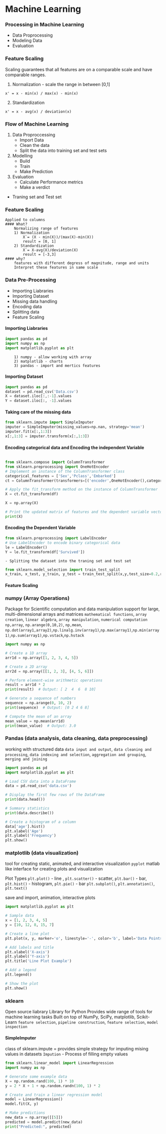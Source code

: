 # Machine Learning

### Processing in Machine Learning

- Data Proprocessing
- Modeling Data
- Evaluation

### Feature Scaling

Scaling guarantees that all features are on a comparable scale and have comparable ranges.

1. Normalization - scale the range in between [0,1]

```
x' = x - min(x) / max(x) - min(x)
```

2. Standardization

```
x' = x - avg(x) / deviation(x)
```

### Flow of Machine Learning
1) Data Proproccessing
    - Import Data
    - Clean the data
    - Split the data into training set and test sets
2) Modelling
    - Build
    - Train
    - Make Prediction
3) Evaluation
    - Calculate Performance metrics
    - Make a verdict

 - Traning set and Test set
### Feature Scaling
    Applied to columns
    #### What?
        Normalizing range of features
        1) Normalization
            X`= (X - min(X))/(max(X)-min(X)) 
            result = [0, 1]
        2) Standardization
            X`= X-avg(X)/deviation(X)
            result = [-3,3]
    #### why?
        features with different degress of magnitude, range and units
        Interpret these features in same scale





### Data Pre-Processing
- Importing Liabraries
- Importing Dataset
- Missing data handling
- Encoding data
- Splitting data
- Feature Scaling
#### Importing Liabraries
```python
import pandas as pd
import numpy as np
import matplotlib.pyplot as plt
```
        1) numpy - allow working with array
        2) matplotlib - charts
        3) pandas - import and mertics features
#### Importing Dataset
```python
import pandas as pd
dataset = pd.read_csv('Data.csv')
X = dataset.iloc[:,:-1].values
Y = dataset.iloc[:, -1].values
```

#### Taking care of the missing data
```python
from sklearn.impute import SimpleImputer
imputer = SimpleImputer(missing_values=np.nan, strategy='mean')
imputer.fit(x[:,1:3])
x[:,1:3] = imputer.transform(x[:,1:3])
```
#### Encoding categorical data and Encoding the independent Variable
```python

from sklearn.compose import ColumnTransformer
from sklearn.preprocessing import OneHotEncoder
# Implement an instance of the ColumnTransformer class
categorical_features = ['Sex','Pclass','Embarked']
ct = ColumnTransformer(transformers=[('encoder',OneHotEncoder(),categorical_features)],remainder='passthrough')

# Apply the fit_transform method on the instance of ColumnTransformer
X = ct.fit_transform(df)

X = np.array(X)

# Print the updated matrix of features and the dependent variable vector
print(X)

```
#### Encoding the Dependent Variable
```python
from sklearn.preprocessing import LabelEncoder
# Use LabelEncoder to encode binary categorical data
le = LabelEncoder()
Y = le.fit_transform(df['Survived'])
```
    - Splitting the dataset into the traning set and test set
```python
from sklearn.model_selection import train_test_split
x_train, x_test, y_train, y_test = train_test_split(x,y,test_size=0.2,random_state=1)
```
#### Feature Scaling

### numpy (Array Operations)

Package for Scientific computation and data manipulation
support for large, multi-dimensional arrays and matrices
`mathematical functions`, `array creation`, `linear algebra`, `array manipulation`, `numerical computation`
`np,array`, `np.arange(0,10,2)`, `np,mean`, `np.dot(array1,array2)`,`np.linalg.inv(array1)`,`np.max(array1)`,`np.min(array1)`,`np.sum(array1)`,`np.vstack`,`np.hstack`

```python
import numpy as np

# Create a 1D array
arr1d = np.array([1, 2, 3, 4, 5])

# Create a 2D array
arr2d = np.array([[1, 2, 3], [4, 5, 6]])

# Perform element-wise arithmetic operations
result = arr1d * 2
print(result)  # Output: [ 2  4  6  8 10]

# Generate a sequence of numbers
sequence = np.arange(0, 10, 2)
print(sequence)  # Output: [0 2 4 6 8]

# Compute the mean of an array
mean_value = np.mean(arr1d)
print(mean_value)  # Output: 3.0

```

### Pandas (data analysis, data cleaning, data preprocessing)
working with structured data
`data input and output`, `data cleaning and processing`, `data indexing and selection`, `aggregation and grouping`, `merging and joining`

```python
import pandas as pd
import matplotlib.pyplot as plt

# Load CSV data into a DataFrame
data = pd.read_csv('data.csv')

# Display the first few rows of the DataFrame
print(data.head())

# Summary statistics
print(data.describe())

# Create a histogram of a column
data['age'].hist()
plt.xlabel('Age')
plt.ylabel('Frequency')
plt.show()
```

### matplotlib (data visualization)
tool for creating static, animated, and interactive visualization
`pyplot` matlab like interface for creating plots and visualization

Plot Types
`plt.plot()` - line , `plt.scatter()` - scatter, `plt.bar()` - bar, `plt.hist()` - histogram, `plt.pie()` - bar
`plt.subplot()`, `plt.annotation()`, `plt.text()`

save and import, animation, interactive plots

```python
import matplotlib.pyplot as plt

# Sample data
x = [1, 2, 3, 4, 5]
y = [10, 12, 8, 15, 7]

# Create a line plot
plt.plot(x, y, marker='o', linestyle='-', color='b', label='Data Points')

# Add labels and title
plt.xlabel('X-axis')
plt.ylabel('Y-axis')
plt.title('Line Plot Example')

# Add a legend
plt.legend()

# Show the plot
plt.show()

```

### sklearn
Open source liabrary 
Library for Python
Provides wide range of tools for machine learning tasks
Built on top of NumPy, SciPy, matplotlib, Scikit-Learn
`feature selection`, `pipeline construction`, `feature selection`, `model inspection`
#### SimpleImputer 
class of sklearn.impute = provides simple strategy for imputing mising values in datasets
`Impution` - Process of filling empty values

```python
from sklearn.linear_model import LinearRegression
import numpy as np

# Generate some example data
X = np.random.rand(100, 1) * 10
y = 2 * X + 1 + np.random.randn(100, 1) * 2

# Create and train a linear regression model
model = LinearRegression()
model.fit(X, y)

# Make predictions
new_data = np.array([[5]])
predicted = model.predict(new_data)
print("Predicted:", predicted)

```

